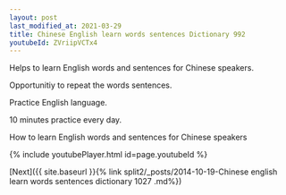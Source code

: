 ```yaml
---
layout: post
last_modified_at: 2021-03-29
title: Chinese English learn words sentences Dictionary 992 
youtubeId: ZVriipVCTx4
---
```

 
 
Helps to learn English words and sentences for Chinese speakers.

Opportunitiy to repeat the words sentences. 

Practice English language. 
 
10 minutes practice every day. 
 
How to learn English words and sentences for Chinese speakers 
 
{% include youtubePlayer.html id=page.youtubeId %}
 
 
[Next]({{ site.baseurl }}{% link  split2/_posts/2014-10-19-Chinese english learn words sentences dictionary 1027 .md%})
 
